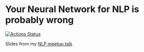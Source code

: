 # Your Neural Network for NLP is probably wrong

[![Actions Status](https://github.com/blester125/A2D-NLP-Talk-Feb-27-2020/workflows/Slides/badge.svg)](https://github.com/blester125/A2D-NLP-Talk-Feb-27-2020/actions)

Slides from my [NLP meetup talk](https://www.meetup.com/Ann-Arbor-Detroit-NLPers-A2D-NLP/events/267718351/)

